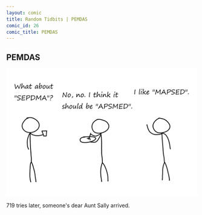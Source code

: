 ```yaml
---
layout: comic
title: Random Tidbits | PEMDAS
comic_id: 26
comic_title: PEMDAS
---
```


## PEMDAS

<img id="img26" src="/assets/images/26.png">

719 tries later, someone's dear Aunt Sally arrived.
